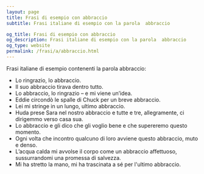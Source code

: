 ```yaml
---
layout: page
title: Frasi di esempio con abbraccio 
subtitle: Frasi italiane di esempio con la parola  abbraccio

og_title: Frasi di esempio con abbraccio 
og_description: Frasi italiane di esempio con la parola  abbraccio
og_type: website
permalink: /frasi/a/abbraccio.html
---
```


Frasi italiane di esempio contenenti la parola abbraccio:


- Lo ringrazio, lo abbraccio.
- Il suo abbraccio tirava dentro tutto.
- Lo abbraccio, lo ringrazio – e mi viene un’idea.
- Eddie circondò le spalle di Chuck per un breve abbraccio.
- Lei mi stringe in un lungo, ultimo abbraccio.
- Huda prese Sara nel nostro abbraccio e tutte e tre, allegramente, ci dirigemmo verso casa sua.
- Lo abbraccio e gli dico che gli voglio bene e che supereremo questo momento.
- Ogni volta che incontro qualcuno di loro avviene questo abbraccio, muto e denso.
- L’acqua calda mi avvolse il corpo come un abbraccio affettuoso, sussurrandomi una promessa di salvezza.
- Mi ha stretto la mano, mi ha trascinata a sé per l'ultimo abbraccio.

